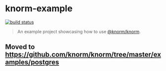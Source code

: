 # knorm-example

[![build status](https://travis-ci.org/knorm/example.svg?branch=master)](https://travis-ci.org/knorm/example)

> An example project showcasing how to use
> [@knorm/knorm](https://www.npmjs.com/package/@knorm/knorm).

## Moved to https://github.com/knorm/knorm/tree/master/examples/postgres
